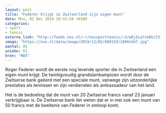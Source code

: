 ```yaml
---
layout: post
title: "Federer krijgt in Zwitserland zijn eigen munt"
date: Mon, 02 Dec 2019 20:53:50 +0100
categories: 
- sport 
- tennis 
externe_link: "http://feeds.nos.nl/~r/nossporttennis/~3/wOjZca7vk8U/2313025"
image: "https://nos.nl/data/image/2019/12/02/609319/1008x567.jpg"
aantal: 85
unieke: 61
bron: "NOS"
---
```


<p>Roger Federer wordt de eerste nog levende sporter die in Zwitserland een eigen munt krijgt. De twintigvoudig grandslamkampioen wordt door de Zwitserse bank geëerd met een speciale munt, vanwege zijn uitzonderlijke prestaties als tennisser en zijn verdiensten als ambassadeur van het land.</p>
<p>Het is de bedoeling dat de munt van 20 Zwitserse francs vanaf 23 januari verkrijgbaar is. De Zwitserse bank liet weten dat er in mei ook een munt van 50 francs met de beeltenis van Federer in omloop komt.</p><img src="http://feeds.feedburner.com/~r/nossporttennis/~4/wOjZca7vk8U" height="1" width="1" alt=""/>
